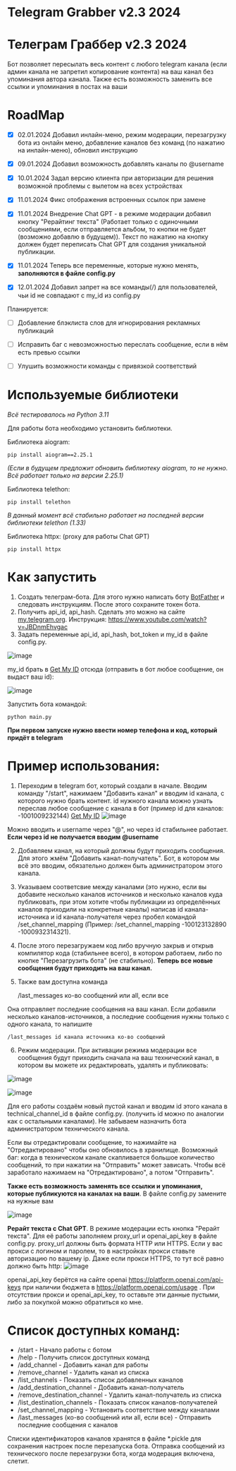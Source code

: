# Telegram Grabber v2.3 2024
# Телеграм Граббер v2.3 2024
Бот позволяет пересылать весь контент с любого telegram канала (если админ канала не запретил копирование контента) на ваш канал без упоминания автора канала. Также есть возможность заменить все ссылки и упоминания в постах на ваши
# RoadMap
- [x] 02.01.2024 Добавил инлайн-меню, режим модерации, перезагрузку бота из онлайн меню, добавление каналов без команд (по нажатию на инлайн-меню), обновил инструкцию

- [x] 09.01.2024 Добавил возможность добавлять каналы по @username

- [x] 10.01.2024 Задал версию клиента при авторизации для решения возможной проблемы с вылетом на всех устройствах

- [x] 11.01.2024 Фикс отображения встроенных ссылок при замене

- [x] 11.01.2024 Внедрение Chat GPT - в режиме модерации добавил кнопку "Рерайтинг текста" (Работает только с одиночными сообщениями, если отправляется альбом, то кнопки не будет (возможно добавлю в будущем)). Текст по нажатию на кнопку должен будет переписать Chat GPT для создания уникальной публикации.

- [x] 11.01.2024 Теперь все переменные, которые нужно менять, **заполняются в файле config.py**

- [x] 12.01.2024 Добавил запрет на все команды(/) для пользователей, чьи id не совпадают с my_id из config.py

Планируется:

- [ ] Добавление блэклиста слов для игнорирования рекламных публикаций

- [ ] Исправить баг с невозможностью переслать сообщение, если в нём есть превью ссылки

- [ ] Улушить возможности команды с привязкой соответствий

# Используемые библиотеки

_Всё тестировалось на Python 3.11_

Для работы бота необходимо установить библиотеки.

Библиотека aiogram:

    pip install aiogram==2.25.1
_(Если в будущем предложит обновить библиотеку aiogram, то не нужно. Всё работает только на версии 2.25.1)_

Библиотека telethon:   
 
    pip install telethon
_В данный момент всё стабильно работает на последней версии библиотеки telethon (1.33)_


Библиотека httpx: (proxy для работы Chat GPT)

    pip install httpx


# Как запустить

1. Создать телеграм-бота. Для этого нужно написать боту [BotFather](https://telegram.me/botfather) и следовать инструкциям. После этого сохраните токен бота.
2. Получить api_id, api_hash. Сделать это можно на сайте [my.telegram.org](https://my.telegram.org/auth). Инструкция: https://www.youtube.com/watch?v=JBDnmEhvgac
3. Задать переменные api_id, api_hash, bot_token и my_id в файле config.py.

![image](https://github.com/WALTERXO/telegram-grabber/assets/91873172/e06a14e4-e2cc-4873-9f84-1b0ee28f654e)


my_id брать в [Get My ID](https://t.me/getmyid_bot) отсюда (отправить в бот любое сообщение, он выдаст ваш id):

![image](https://github.com/WALTERXO/telegram-grabber/assets/91873172/10a83730-3708-47d7-a134-f700ef037c4d)



Запустить бота командой:

    python main.py

**При первом запуске нужно ввести номер телефона и код, который придёт в telegram**

# Пример использования:
1. Переходим в telegram бот, который создали в начале. Вводим команду "/start", нажимаем "Добавить канал" и вводим id канала, с которого нужно брать контент. 
id нужного канала можно узнать переслав любое сообщение с канала в бот (пример id для каналов: -1001009232144) [Get My ID](https://t.me/getmyid_bot)
![image](https://user-images.githubusercontent.com/91873172/236866756-06b5a78f-0b58-45f2-a238-ce6e40550b8a.png)

Можно вводить и username через "@", но через id стабильнее работает. **Если через id не получается вводим @username**

2. Добавляем канал, на который должны будут приходить сообщения. Для этого жмём "Добавить канал-получатель". Бот, в котором мы всё это вводим, обязательно должен быть администратором этого канала.
3. Указываем соответсвие между каналами (это нужно, если вы добавите несколько каналов источников и несколько каналов куда публиковать, при этом хотите чтобы публикации из определённых каналов приходили на конкретные каналы) написав id канала-источника и id канала-получателя через пробел командой /set_channel_mapping (Пример: /set_channel_mapping -100123132890 -1000932314321).
4. После этого перезагружаем код либо вручную закрыв и открыв компилятор кода (стабильнее всего), в котором работаем, либо по кнопке "Перезагрузить бота" (не стабильно). **Теперь все новые сообщения будут приходить на ваш канал.**
5. Также вам доступна команда

    /last_messages ко-во сообщений или all, если все
    
Она отправляет последние сообщения на ваш канал. Если добавили несколько каналов-источников, а последние сообщения нужны только с одного канала, то напишите

    /last_messages id канала источника ко-во сообщений

6. Режим модерации. При активации режима модерации все сообщения будут приходить сначала на ваш технический канал, в котором вы можете их редактировать, удалять и публиковать:

![image](https://github.com/WALTERXO/telegram-grabber/assets/91873172/cbdf1fb7-e5b0-4870-b01a-59a514785abd)


![image](https://github.com/WALTERXO/telegram-grabber/assets/91873172/d6cf2ccf-f474-4bf0-b371-d3ad3cf0c77e)


Для его работы создаём новый пустой канал и вводим id этого канала в technical_channel_id в файле config.py. (получить id можно по аналогии как с остальными каналами). Не забываем назначить бота администратором технического канала.


Если вы отредактировали сообщение, то нажимайте на "Отредактировано" чтобы оно обновилось в хранилище. Возможный баг: когда в техническом канале скапливается большое количество сообщений, то при нажатии на "Отправить" может зависать. Чтобы всё заработало нажимаем на "Отредактировано", а потом "Отправить".

**Также есть возможность заменять все ссылки и упоминания, которые публикуются на каналах на ваши**. В файле config.py замените на нужные вам

![image](https://github.com/WALTERXO/telegram-grabber/assets/91873172/ac6f8843-372a-4d73-8c1d-09c4a36aa491)

**Рерайт текста с Chat GPT**. В режиме модерации есть кнопка "Рерайт текста". Для её работы заполняем proxy_url и openai_api_key в файле config.py. proxy_url должны быть формата HTTP или HTTPS. Если у вас прокси с логином и паролем, то в настройках прокси ставьте авторизацию по вашему ip. 
Даже если прокси HTTPS, то тут всё равно должно быть http:
![image](https://github.com/WALTERXO/telegram-grabber/assets/91873172/36bdced9-73ef-4d94-8fe5-655c02fe69a6)

openai_api_key берётся на сайте openai https://platform.openai.com/api-keys при наличии бюджета в https://platform.openai.com/usage . При отсутствии прокси и openai_api_key, то оставьте эти данные пустыми, либо за покупкой можно обратиться ко мне.



# Список доступных команд:
* /start - Начало работы с ботом
* /help - Получить список доступных команд
* /add_channel - Добавить канал для работы
* /remove_channel - Удалить канал из списка
* /list_channels - Показать список добавленных каналов
* /add_destination_channel - Добавить канал-получатель
* /remove_destination_channel - Удалить канал-получатель из списка
* /list_destination_channels - Показать список каналов-получателей
* /set_channel_mapping - Установить соответствие между каналами
* /last_messages (ко-во сообщений или all, если все) - Отправить последние сообщения с каналов


Списки идентификаторов каналов хранятся в файле *.pickle для сохранения настроек после перезапуска бота. Отправка сообщений из технического после перезагрузки бота, когда модерация включена, слетит.



